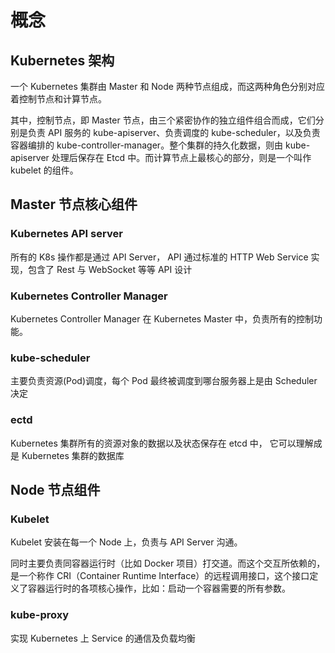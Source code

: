 # 概念

## Kubernetes 架构

一个 Kubernetes 集群由 Master 和 Node 两种节点组成，而这两种角色分别对应着控制节点和计算节点。

其中，控制节点，即 Master 节点，由三个紧密协作的独立组件组合而成，它们分别是负责 API 服务的 kube-apiserver、负责调度的 kube-scheduler，以及负责容器编排的 kube-controller-manager。整个集群的持久化数据，则由 kube-apiserver 处理后保存在 Etcd 中。而计算节点上最核心的部分，则是一个叫作 kubelet 的组件。

## Master 节点核心组件

### Kubernetes API server

所有的 K8s 操作都是通过 API Server， API 通过标准的 HTTP Web Service 实现，包含了 Rest 与 WebSocket 等等 API 设计

### Kubernetes Controller Manager

Kubernetes Controller Manager 在 Kubernetes Master 中，负责所有的控制功能。

### kube-scheduler

主要负责资源(Pod)调度，每个 Pod 最终被调度到哪台服务器上是由 Scheduler 决定

### ectd

Kubernetes 集群所有的资源对象的数据以及状态保存在 etcd 中， 它可以理解成是 Kubernetes 集群的数据库

## Node 节点组件

### Kubelet

Kubelet 安装在每一个 Node 上，负责与 API Server 沟通。

同时主要负责同容器运行时（比如 Docker 项目）打交道。而这个交互所依赖的，是一个称作 CRI（Container Runtime Interface）的远程调用接口，这个接口定义了容器运行时的各项核心操作，比如：启动一个容器需要的所有参数。

### kube-proxy

实现 Kubernetes 上 Service 的通信及负载均衡
